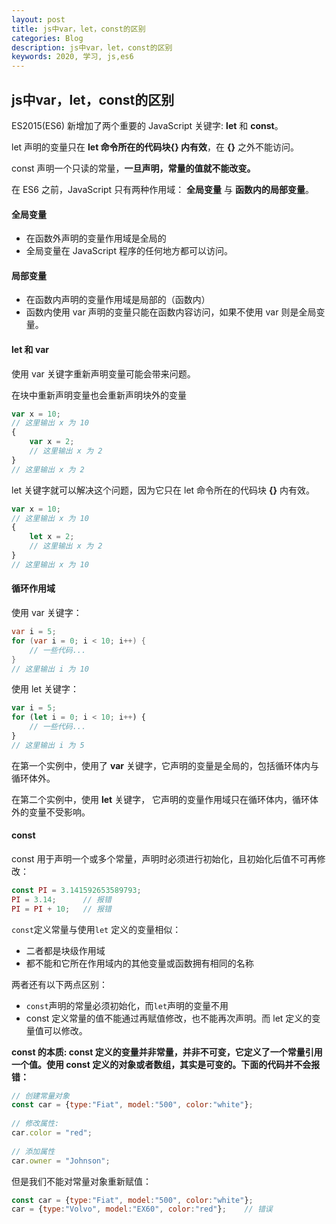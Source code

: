 ```yaml
---
layout: post
title: js中var，let，const的区别
categories: Blog
description: js中var，let，const的区别
keywords: 2020, 学习, js,es6
---
```

## js中var，let，const的区别

ES2015(ES6) 新增加了两个重要的 JavaScript 关键字: **let** 和 **const**。

let 声明的变量只在 **let 命令所在的代码块{} 内有效**，在 **{}** 之外不能访问。

const 声明一个只读的常量，**一旦声明，常量的值就不能改变。**

在 ES6 之前，JavaScript 只有两种作用域： **全局变量** 与 **函数内的局部变量**。

#### 全局变量

+  在函数外声明的变量作用域是全局的
+  全局变量在 JavaScript 程序的任何地方都可以访问。 

#### 局部变量

+  在函数内声明的变量作用域是局部的（函数内） 
+  函数内使用 var 声明的变量只能在函数内容访问，如果不使用 var 则是全局变量。 

#### let 和 var

使用 var 关键字重新声明变量可能会带来问题。

在块中重新声明变量也会重新声明块外的变量

```javascript
var x = 10;
// 这里输出 x 为 10
{ 
    var x = 2;
    // 这里输出 x 为 2
}
// 这里输出 x 为 2
```

 let 关键字就可以解决这个问题，因为它只在 let 命令所在的代码块 **{}** 内有效。 

```javascript
var x = 10;
// 这里输出 x 为 10
{ 
    let x = 2;
    // 这里输出 x 为 2
}
// 这里输出 x 为 10
```

#### 循环作用域

 使用 var 关键字： 

```java
var i = 5;
for (var i = 0; i < 10; i++) {
    // 一些代码...
}
// 这里输出 i 为 10
```

 使用 let 关键字： 

```javascript
var i = 5;
for (let i = 0; i < 10; i++) {
    // 一些代码...
}
// 这里输出 i 为 5
```

在第一个实例中，使用了 **var** 关键字，它声明的变量是全局的，包括循环体内与循环体外。

在第二个实例中，使用 **let** 关键字， 它声明的变量作用域只在循环体内，循环体外的变量不受影响。

#### const

 const 用于声明一个或多个常量，声明时必须进行初始化，且初始化后值不可再修改： 

```javascript
const PI = 3.141592653589793;
PI = 3.14;      // 报错
PI = PI + 10;   // 报错
```

`const`定义常量与使用`let` 定义的变量相似：

- 二者都是块级作用域
- 都不能和它所在作用域内的其他变量或函数拥有相同的名称

两者还有以下两点区别：

- `const`声明的常量必须初始化，而`let`声明的变量不用
- const 定义常量的值不能通过再赋值修改，也不能再次声明。而 let 定义的变量值可以修改。

 **const 的本质: const 定义的变量并非常量，并非不可变，它定义了一个常量引用一个值。使用 const 定义的对象或者数组，其实是可变的。下面的代码并不会报错：** 

```javascript
// 创建常量对象
const car = {type:"Fiat", model:"500", color:"white"};
 
// 修改属性:
car.color = "red";
 
// 添加属性
car.owner = "Johnson";
```

 但是我们不能对常量对象重新赋值： 

```javascript
const car = {type:"Fiat", model:"500", color:"white"};
car = {type:"Volvo", model:"EX60", color:"red"};    // 错误
```

